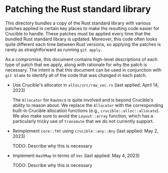 # Patching the Rust standard library

This directory bundles a copy of the Rust standard library with various patches
applied in certain key places to make the resulting code easier for Crucible to
handle. These patches must be applied every time that the bundled Rust standard
library is updated. Moreover, this code often looks quite different each time
between Rust versions, so applying the patches is rarely as straightforward as
running `git apply`.

As a compromise, this document contains high-level descriptions of each type of
patch that we apply, along with rationale for why the patch is necessary. The
intent is that this document can be used in conjunction with `git blame` to
identify all of the code that was changed in each patch.

* Use Crucible's allocator in `alloc/src/raw_vec.rs` (last applied: April 14, 2023)

  The `Allocator` for `RawVec`s is quite involved and is beyond Crucible's
  ability to reason about. We replace the `Allocator` with the corresponding
  built-in Crucible allocation functions (e.g., `crucible::alloc::allocate`).
  We also make sure to avoid the `Layout::array` function, which has a
  particularly tricky use of `transmute` that we do not currently support.

* Reimplement `core::fmt` using `crucible::any::Any` (last applied: May 2, 2023)

  TODO: Describe why this is necessary

* Implement `HashMap` in terms of `Vec` (last applied: May 4, 2023)

  TODO: Describe why this is necessary
